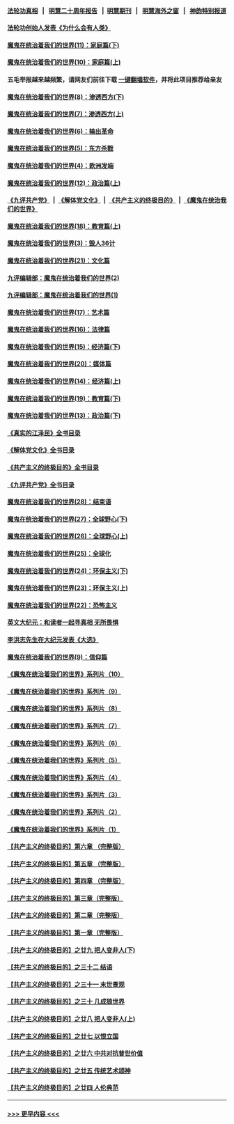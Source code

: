 #### [法轮功真相](https://github.com/gfw-breaker/truth/blob/master/README.md?t=0) &nbsp;&nbsp;|&nbsp;&nbsp; [明慧二十周年报告](https://github.com/gfw-breaker/mh-reports/blob/master/README.md?t=0) &nbsp;&nbsp;|&nbsp;&nbsp;[明慧期刊](https://github.com/gfw-breaker/mh-qikan) &nbsp;&nbsp;|&nbsp;&nbsp; [明慧海外之窗](https://github.com/gfw-breaker/mh-news/blob/master/README.md?t=0) &nbsp;&nbsp;|&nbsp;&nbsp; [神韵特别报道](https://github.com/gfw-breaker/mh-news/blob/master/shenyun.md?t=0)
#### [法轮功创始人发表《为什么会有人类》](../pages/nsc422/n13912117.md?t=04100943) 
#### [魔鬼在统治着我们的世界(11)：家庭篇(下)](../pages/nsc422/n10440961.md?t=04100943) 
#### [魔鬼在统治着我们的世界(10)：家庭篇(上)](../pages/nsc422/n10435448.md?t=04100943) 
#### 五毛举报越来越频繁，请网友们前往下载 [一键翻墙软件](https://github.com/gfw-breaker/ssr-accounts)，并将此项目推荐给亲友
#### [魔鬼在统治着我们的世界(8)：渗透西方(下)](../pages/nsc422/n10429603.md?t=04100943) 
#### [魔鬼在统治着我们的世界(7)：渗透西方(上)](../pages/nsc422/n10426013.md?t=04100943) 
#### [魔鬼在统治着我们的世界(6)：输出革命](../pages/nsc422/n10421536.md?t=04100943) 
#### [魔鬼在统治着我们的世界(5)：东方杀戮](../pages/nsc422/n10417707.md?t=04100943) 
#### [魔鬼在统治着我们的世界(4)：欧洲发端](../pages/nsc422/n10414890.md?t=04100943) 
#### [魔鬼在统治着我们的世界(12)：政治篇(上)](../pages/nsc422/n10444576.md?t=04100943) 
#### [《九评共产党》](https://github.com/begood0513/9ping.md/blob/master/README.md) &nbsp;|&nbsp; [《解体党文化》](../../../../jtdwh.md/blob/master/README.md)  &nbsp;|&nbsp; [《共产主义的终极目的》](../../../../gczydzjmd.md/blob/master/README.md) &nbsp;|&nbsp; [《魔鬼在统治我们的世界》](../../../../mgztzwmdsj.md/blob/master/README.md) 
#### [魔鬼在统治着我们的世界(18)：教育篇(上)](../pages/nsc422/n10526970.md?t=04100943) 
#### [魔鬼在统治着我们的世界(3)：毁人36计](../pages/nsc422/n10411583.md?t=04100943) 
#### [魔鬼在统治着我们的世界(21)：文化篇](../pages/nsc422/n10597706.md?t=04100943) 
#### [九评编辑部：魔鬼在统治着我们的世界(2)](../pages/nsc422/n10410036.md?t=04100943) 
#### [九评编辑部：魔鬼在统治着我们的世界(1)](../pages/nsc422/n10406825.md?t=04100943) 
#### [魔鬼在统治着我们的世界(17)：艺术篇](../pages/nsc422/n10499093.md?t=04100943) 
#### [魔鬼在统治着我们的世界(16)：法律篇](../pages/nsc422/n10485969.md?t=04100943) 
#### [魔鬼在统治着我们的世界(15)：经济篇(下)](../pages/nsc422/n10469975.md?t=04100943) 
#### [魔鬼在统治着我们的世界(20)：媒体篇](../pages/nsc422/n10586579.md?t=04100943) 
#### [魔鬼在统治着我们的世界(14)：经济篇(上)](../pages/nsc422/n10457370.md?t=04100943) 
#### [魔鬼在统治着我们的世界(19)：教育篇(下)](../pages/nsc422/n10564808.md?t=04100943) 
#### [魔鬼在统治着我们的世界(13)：政治篇(下)](../pages/nsc422/n10448270.md?t=04100943) 
#### [《真实的江泽民》全书目录](../pages/nsc422/n13721399.md?t=04100943) 
#### [《解体党文化》全书目录](../pages/nsc422/n13721157.md?t=04100943) 
#### [《共产主义的终极目的》全书目录](../pages/nsc422/n13721048.md?t=04100943) 
#### [《九评共产党》全书目录](../pages/nsc422/n13708085.md?t=04100943) 
#### [魔鬼在统治着我们的世界(28)：结束语](../pages/nsc422/n10936246.md?t=04100943) 
#### [魔鬼在统治着我们的世界(27)：全球野心(下)](../pages/nsc422/n10928319.md?t=04100943) 
#### [魔鬼在统治着我们的世界(26)：全球野心(上)](../pages/nsc422/n10900318.md?t=04100943) 
#### [魔鬼在统治着我们的世界(25)：全球化](../pages/nsc422/n10788205.md?t=04100943) 
#### [魔鬼在统治着我们的世界(24)：环保主义(下)](../pages/nsc422/n10695307.md?t=04100943) 
#### [魔鬼在统治着我们的世界(23)：环保主义(上)](../pages/nsc422/n10688613.md?t=04100943) 
#### [魔鬼在统治着我们的世界(22)：恐怖主义](../pages/nsc422/n10614727.md?t=04100943) 
#### [英文大纪元：和读者一起寻真相 无所畏惧](../pages/nsc422/n12542027.md?t=04100943) 
#### [李洪志先生在大纪元发表《大选》](../pages/nsc422/n12534746.md?t=04100943) 
#### [魔鬼在统治着我们的世界(9)：信仰篇](../pages/nsc422/n10432159.md?t=04100943) 
#### [《魔鬼在统治着我们的世界》系列片（10）](../pages/nsc422/n12292670.md?t=04100943) 
#### [《魔鬼在统治着我们的世界》系列片（9）](../pages/nsc422/n12290859.md?t=04100943) 
#### [《魔鬼在统治着我们的世界》系列片（8）](../pages/nsc422/n12287445.md?t=04100943) 
#### [《魔鬼在统治着我们的世界》系列片（7）](../pages/nsc422/n12283425.md?t=04100943) 
#### [《魔鬼在统治着我们的世界》系列片（6）](../pages/nsc422/n12282314.md?t=04100943) 
#### [《魔鬼在统治着我们的世界》系列片（5）](../pages/nsc422/n12281419.md?t=04100943) 
#### [《魔鬼在统治着我们的世界》系列片（4）](../pages/nsc422/n12274024.md?t=04100943) 
#### [《魔鬼在统治着我们的世界》系列片（3）](../pages/nsc422/n12271322.md?t=04100943) 
#### [《魔鬼在统治着我们的世界》系列片（2）](../pages/nsc422/n12269049.md?t=04100943) 
#### [《魔鬼在统治着我们的世界》系列片（1）](../pages/nsc422/n12267575.md?t=04100943) 
#### [【共产主义的终极目的】第六章 （完整版）](../pages/nsc422/n11428913.md?t=04100943) 
#### [【共产主义的终极目的】第五章 （完整版）](../pages/nsc422/n11428912.md?t=04100943) 
#### [【共产主义的终极目的】第四章 （完整版）](../pages/nsc422/n11428907.md?t=04100943) 
#### [【共产主义的终极目的】第三章（完整版）](../pages/nsc422/n11428848.md?t=04100943) 
#### [【共产主义的终极目的】第二章（完整版）](../pages/nsc422/n11428831.md?t=04100943) 
#### [【共产主义的终极目的】第一章（完整版）](../pages/nsc422/n11417651.md?t=04100943) 
#### [【共产主义的终极目的】之廿九 把人变非人(下)](../pages/nsc422/n11344140.md?t=04100943) 
#### [【共产主义的终极目的】之三十二 结语](../pages/nsc422/n11360535.md?t=04100943) 
#### [【共产主义的终极目的】之三十一 末世景观](../pages/nsc422/n11351129.md?t=04100943) 
#### [【共产主义的终极目的】之三十 几成狼世界](../pages/nsc422/n11348280.md?t=04100943) 
#### [【共产主义的终极目的】之廿八 把人变非人(上)](../pages/nsc422/n11340492.md?t=04100943) 
#### [【共产主义的终极目的】之廿七 以恨立国](../pages/nsc422/n11336944.md?t=04100943) 
#### [【共产主义的终极目的】之廿六 中共对抗普世价值](../pages/nsc422/n11324785.md?t=04100943) 
#### [【共产主义的终极目的】之廿五 传统艺术颂神](../pages/nsc422/n11296396.md?t=04100943) 
#### [【共产主义的终极目的】之廿四 人伦典范](../pages/nsc422/n11296397.md?t=04100943) 

----
#### [ >>> 更早内容 <<< ](../indexes/nsc422-earlier.md)
